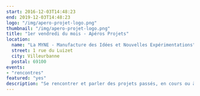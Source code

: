 ```yaml
---
start: 2016-12-03T14:48:23
end: 2019-12-03T14:48:23
logo: "/img/apero-projet-logo.png"
thumbnail: "/img/apero-projet-logo.png"
title: "1er vendredi du mois - Apéros Projets"
location:
  name: "La MYNE - Manufacture des Idées et Nouvelles Expérimentations"
  street: 1 rue du Luizet
  city: Villeurbanne
  postal: 69100
events: 
- "rencontres"
featured: "yes"
description: "Se rencontrer et parler des projets passés, en cours ou à venir autour d'un verre. Avec plaisir pour échanger sur vos idées dans un cadre convivial."
---
```

